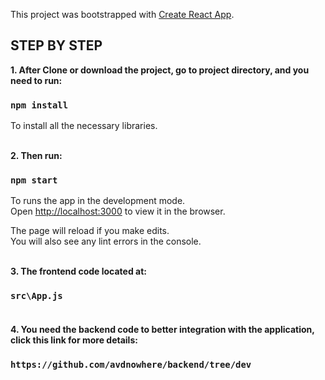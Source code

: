 This project was bootstrapped with [Create React App](https://github.com/facebook/create-react-app).

## STEP BY STEP

**1. After Clone or download the project, go to project directory, and you need to run:**

### `npm install`

To install all the necessary libraries.<br/><br/>

**2. Then run:**

### `npm start`

To runs the app in the development mode.<br />
Open [http://localhost:3000](http://localhost:3000) to view it in the browser.

The page will reload if you make edits.<br />
You will also see any lint errors in the console.<br/><br/>

**3. The frontend code located at:**

### `src\App.js`<br/><br/>

**4. You need the backend code to better integration with the application, click this link for more details:**

### `https://github.com/avdnowhere/backend/tree/dev`
